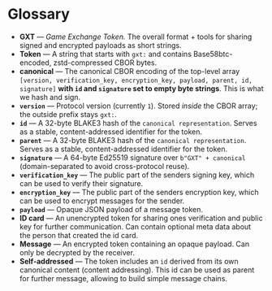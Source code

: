 # Glossary

- **GXT** — *Game Exchange Token.* The overall format + tools for sharing signed and encrypted payloads as short strings.
- **Token** — A string that starts with `gxt:` and contains Base58btc-encoded, zstd-compressed CBOR bytes.
- **canonical** — The canonical CBOR encoding of the top-level array `[version, verification_key, encryption_key, payload, parent, id, signature]` **with `id` and `signature` set to empty byte strings**. This is what we hash and sign.
- **`version`** — Protocol version (currently `1`). Stored *inside* the CBOR array; the outside prefix stays `gxt:`.
- **`id`** — A 32-byte BLAKE3 hash of the `canonical representation`. Serves as a stable, content-addressed identifier for the token.
- **`parent`** — A 32-byte BLAKE3 hash of the `canonical representation`. Serves as a stable, content-addressed identifier for the token.
- **`signature`** — A 64-byte Ed25519 signature over `b"GXT" + canonical` (domain-separated to avoid cross-protocol reuse).
- **`verification_key`** — The public part of the senders signing key, which can be used to verify their signature.
- **`encryption_key`** — The public part of the senders encryption key, which can be used to encrypt messages for the sender.
- **`payload`** — Opaque JSON payload of a message token.
- **ID card** — An unencrypted token for sharing ones verification and public key for further communication. Can contain optional meta data about the person that created the id card.
- **Message** — An encrypted token containing an opaque payload. Can only be decrypted by the receiver.
- **Self-addressed** — The token includes an `id` derived from its own canonical content (content addressing). This id can be used as parent for further message, allowing to build simple message chains.

